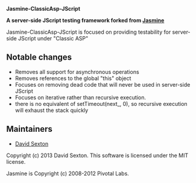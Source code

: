 <a name="README"></a>
**Jasmine-ClassicAsp-JScript**

**A server-side JScript testing framework forked from [Jasmine](http://pivotal.github.com/jasmine/)**

Jasmine-ClassicAsp-JScript is focused on providing testability for server-side JScript under "Classic ASP"

## Notable changes

* Removes all support for asynchronous operations
* Removes references to the global "this" object
* Focuses on removing dead code that will never be used in server-side JScript
* Focuses on iterative rather than recursive execution.
 * there is no equivalent of setTimeout(next_, 0), so recursive execution will exhaust the stack quickly


## Maintainers

* [David Sexton](mailto:code@dbsexton.com)

Copyright (c) 2013 David Sexton. This software is licensed under the MIT license.

Jasmine is Copyright (c) 2008-2012 Pivotal Labs.